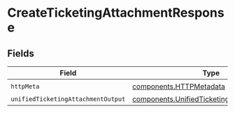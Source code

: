 # CreateTicketingAttachmentResponse


## Fields

| Field                                                                                                      | Type                                                                                                       | Required                                                                                                   | Description                                                                                                |
| ---------------------------------------------------------------------------------------------------------- | ---------------------------------------------------------------------------------------------------------- | ---------------------------------------------------------------------------------------------------------- | ---------------------------------------------------------------------------------------------------------- |
| `httpMeta`                                                                                                 | [components.HTTPMetadata](../../models/components/httpmetadata.md)                                         | :heavy_check_mark:                                                                                         | N/A                                                                                                        |
| `unifiedTicketingAttachmentOutput`                                                                         | [components.UnifiedTicketingAttachmentOutput](../../models/components/unifiedticketingattachmentoutput.md) | :heavy_minus_sign:                                                                                         | N/A                                                                                                        |